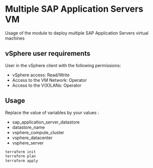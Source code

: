 # Multiple SAP Application Servers VM

Usage of the module to deploy multiple SAP Application Servers virtual machines

## vSphere user requirements

User in the vSphere client with the following permissions:
- vSphere access: Read/Write
- Access to the VM Network: Operator
- Access to the V(X)LANs: Operator

## Usage
Replace the value of variables by your values :
- sap_application_server_datastore
- datastore_name
- vsphere_compute_cluster
- vsphere_datacenter
- vsphere_server

```bash
terraform init
terraform plan
terraform apply
```
